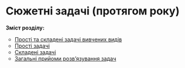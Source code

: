 # Сюжетні задачі (протягом року)
<p><b>Зміст розділу:</b></p>
<ul type="circle">
<li><a href="http://mathmon14.ed-era.com/3/prosty_ta_skladeny_zadachy_vivchenih_vidiv.html">Прості та складені задачі вивчених видів</a></li>
<li><a href="http://mathmon14.ed-era.com/3/prosty_zadachy.html">Прості задачі</a></li>
<li><a href="http://mathmon14.ed-era.com/3/skladeny_zadachy.html">Складені задачі</a></li>
<li><a href="http://mathmon14.ed-era.com/3/zagalny_priiomi_rozvyazuvannya_zadach.html">Загальні прийоми розв’язування задач</a></li>
</ul>